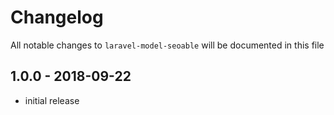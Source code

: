 # Changelog

All notable changes to `laravel-model-seoable` will be documented in this file

## 1.0.0 - 2018-09-22

- initial release